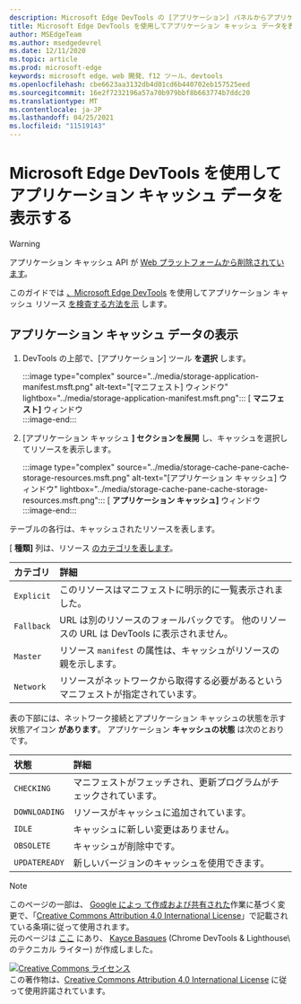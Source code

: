 ```yaml
---
description: Microsoft Edge DevTools の [アプリケーション] パネルからアプリケーション キャッシュ データを表示する方法。
title: Microsoft Edge DevTools を使用してアプリケーション キャッシュ データを表示する
author: MSEdgeTeam
ms.author: msedgedevrel
ms.date: 12/11/2020
ms.topic: article
ms.prod: microsoft-edge
keywords: microsoft edge、web 開発、f12 ツール、devtools
ms.openlocfilehash: cbe6623aa3132db4d01cd6b440702eb157525eed
ms.sourcegitcommit: 16e2f7232196a57a70b979bbf8b663774b7ddc20
ms.translationtype: MT
ms.contentlocale: ja-JP
ms.lasthandoff: 04/25/2021
ms.locfileid: "11519143"
---
```

<!-- Copyright Kayce Basques 

   Licensed under the Apache License, Version 2.0 (the "License");
   you may not use this file except in compliance with the License.
   You may obtain a copy of the License at

       https://www.apache.org/licenses/LICENSE-2.0

   Unless required by applicable law or agreed to in writing, software
   distributed under the License is distributed on an "AS IS" BASIS,
   WITHOUT WARRANTIES OR CONDITIONS OF ANY KIND, either express or implied.
   See the License for the specific language governing permissions and
   limitations under the License.  -->  

# <a name="view-application-cache-data-with-microsoft-edge-devtools"></a>Microsoft Edge DevTools を使用してアプリケーション キャッシュ データを表示する  

> [!WARNING]
> アプリケーション キャッシュ API が [Web プラットフォームから削除されています][HTMLStandardOfflineWebApplications]。  

このガイドでは [、Microsoft Edge DevTools][MicrosoftEdgeDevTools] を使用してアプリケーション キャッシュ リソース [を検査する方法を示][MDNWebAPIsWindowApplicationCache] します。  

## <a name="view-application-cache-data"></a>アプリケーション キャッシュ データの表示  

1.  DevTools の上部で、[アプリケーション] ツール **を選択** します。  
    
    :::image type="complex" source="../media/storage-application-manifest.msft.png" alt-text="[マニフェスト] ウィンドウ" lightbox="../media/storage-application-manifest.msft.png":::
       [ **マニフェスト]** ウィンドウ  
    :::image-end:::  

1.  [アプリケーション キャッシュ **] セクションを展開** し、キャッシュを選択してリソースを表示します。  
    
    :::image type="complex" source="../media/storage-cache-pane-cache-storage-resources.msft.png" alt-text="[アプリケーション キャッシュ] ウィンドウ" lightbox="../media/storage-cache-pane-cache-storage-resources.msft.png":::
       [ **アプリケーション キャッシュ]** ウィンドウ  
    :::image-end:::  

テーブルの各行は、キャッシュされたリソースを表します。  

[ **種類]** 列は、リソース [のカテゴリを表します][MDNHTMLResourcesInAnApplicationCache]。  

| カテゴリ | 詳細 |  
|:--- |:--- |  
| `Explicit` | このリソースはマニフェストに明示的に一覧表示されました。 |  
| `Fallback` | URL は別のリソースのフォールバックです。  他のリソースの URL は DevTools に表示されません。 |  
| `Master` | リソース `manifest` の属性は、キャッシュがリソースの親を示します。 |  
| `Network` | リソースがネットワークから取得する必要があるというマニフェストが指定されています。 |  

<!--todo:  replace "Master" phrasing if possible.  -->  

表の下部には、ネットワーク接続とアプリケーション キャッシュの状態を示す状態アイコン **があります**。  アプリケーション **キャッシュの状態** は次のとおりです。  

| 状態 | 詳細 |  
|:--- |:--- |  
| `CHECKING` | マニフェストがフェッチされ、更新プログラムがチェックされています。 |  
| `DOWNLOADING` | リソースがキャッシュに追加されています。 |  
| `IDLE` | キャッシュに新しい変更はありません。 |  
| `OBSOLETE` | キャッシュが削除中です。 |  
| `UPDATEREADY` |  新しいバージョンのキャッシュを使用できます。 |  

<!-- links -->  

[MicrosoftEdgeDevTools]: ../../devtools-guide-chromium/index.md "Microsoft Edge (Chromium) 開発者ツール |Microsoft ドキュメント"  

[HTMLStandardOfflineWebApplications]: https://html.spec.whatwg.org/multipage/offline.html#offline "オフライン Web アプリケーション - HTML Standard"  

[MDNHTMLResourcesInAnApplicationCache]: https://developer.mozilla.org/docs/Web/HTML/Using_the_application_cache#Resources_in_an_application_cache "アプリケーション キャッシュ 内のリソース|MDN"  
[MDNWebAPIsWindowApplicationCache]: https://developer.mozilla.org/docs/Web/API/Window/applicationCache "Window.applicationCache - Web API |MDN"  

> [!NOTE]
> このページの一部は、 [Google によっ て作成および共有された][GoogleSitePolicies]作業に基づく変更で、「[Creative Commons Attribution 4.0 International License][CCA4IL]」で記載されている条項に従って使用されます。  
> 元のページは [ここ](https://developers.google.com/web/tools/chrome-devtools/storage/applicationcache) にあり、 [Kayce Basques][KayceBasques] \(Chrome DevTools \& Lighthouse\ のテクニカル ライター) が作成しました。  

[![Creative Commons ライセンス][CCby4Image]][CCA4IL]  
この著作物は、[Creative Commons Attribution 4.0 International License][CCA4IL] に従って使用許諾されています。  

[CCA4IL]: https://creativecommons.org/licenses/by/4.0  
[CCby4Image]: https://i.creativecommons.org/l/by/4.0/88x31.png  
[GoogleSitePolicies]: https://developers.google.com/terms/site-policies  
[KayceBasques]: https://developers.google.com/web/resources/contributors/kaycebasques  
